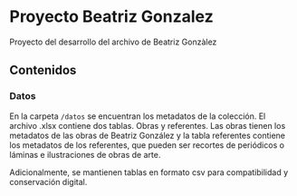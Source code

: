 # Proyecto Beatriz Gonzalez

Proyecto del desarrollo del archivo de Beatriz Gonzàlez

## Contenidos

### Datos

En la carpeta ```/datos``` se encuentran los metadatos de la colección. El archivo .xlsx contiene dos tablas. Obras y referentes. Las obras tienen los metadatos de las obras de Beatriz González y la tabla referentes contiene los metadatos de los referentes, que pueden ser recortes de periódicos o láminas e ilustraciones de obras de arte. 

Adicionalmente, se mantienen tablas en formato csv para compatibilidad y conservación digital. 